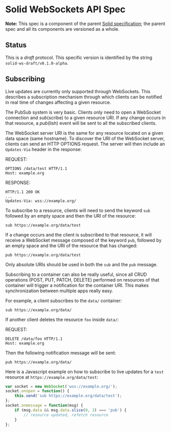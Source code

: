 # Solid WebSockets API Spec

**Note:** This spec is a component of the parent
[Solid specification](README.md); the parent spec and all its components are
versioned as a whole.

## Status
This is a _draft_ protocol.
This specific version is identified by the string `solid-ws-draft/v0.1.0-alpha`.

## Subscribing

Live updates are currently only supported through WebSockets. This describes a
subscription mechanism through which clients can be notified in real time of
changes affecting a given resource.

The PubSub system is very basic. Clients only need to open a WebSocket
connection and *sub*(scribe) to a given resource URI. If any change occurs in
that resource, a *pub*(lish) event will be sent to all the subscribed clients.

The WebSocket server URI is the same for any resource located on a given data
space (same hostname). To discover the URI of the WebSocket server, clients can
send an HTTP OPTIONS request. The server will then include an `Updates-Via` header in
the response:

REQUEST:

```http
OPTIONS /data/test HTTP/1.1
Host: example.org
```

RESPONSE:

```http
HTTP/1.1 200 OK
...
Updates-Via: wss://example.org/
```

To subscribe to a resource, clients will need to send the keyword `sub` followed
by an empty space and then the URI of the resource:

```
sub https://example.org/data/test
```

If a change occurs and the client is subscribed to that resource, it will
receive a WebSocket message composed of the keyword `pub`, followed by an empty
space and the URI of the resource that has changed:

```
pub https://example.org/data/test
```

Only absolute URIs should be used in both the `sub` and the `pub` message.

Subscribing to a container can also be really useful, since all CRUD operations
(POST, PUT, PATCH, DELETE) performed on resources of that container will trigger
a notification for the container URI. This makes synchronization between
multiple apps really easy.

For example, a client subscribes to the `data/` container:

```
sub https://example.org/data/
```

If another client deletes the resource `foo` inside `data/`:

REQUEST:

```http
DELETE /data/foo HTTP/1.1
Host: example.org
```

Then the following notification message will be sent:

```
pub https://example.org/data/
```

Here is a Javascript example on how to subscribe to live updates for a `test`
resource at `https://example.org/data/test`:

```js
var socket = new WebSocket('wss://example.org/');
socket.onopen = function() {
	this.send('sub https://example.org/data/test');
};
socket.onmessage = function(msg) {
	if (msg.data && msg.data.slice(0, 3) === 'pub') {
        // resource updated, refetch resource
	}
};
```
